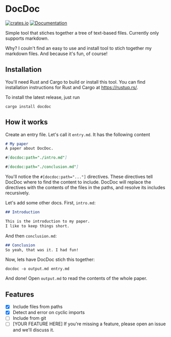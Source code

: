 # DocDoc

[![crates.io](https://img.shields.io/crates/v/docdoc.svg)](https://crates.io/crates/docdoc) [![Documentation](https://docs.rs/docdoc/badge.svg)](https://docs.rs/docdoc)

Simple tool that stiches together a tree of text-based files. Currently only supports markdown.

Why? I couln't find an easy to use and install tool to stich together my markdown files. And because it's fun, of course!

## Installation
You'll need Rust and Cargo to build or install this tool.
You can find installation instructions for Rust and Cargo at <https://rustup.rs/>.

To install the latest release, just run
```
cargo install docdoc
```

## How it works

Create an entry file. Let's call it `entry.md`. It has the following content

```md
# My paper
A paper about DocDoc.

#[docdoc:path="./intro.md"]

#[docdoc:path="./conclusion.md"]
```

You'll notice the `#[docdoc:path="..."]` directives.
These directives tell DocDoc where to find the content to include.
DocDoc will replace the directives with the contents of the files in the paths, and resolve its includes recursively.

Let's add some other docs. First, `intro.md`:
```md
## Introduction

This is the introduction to my paper.
I like to keep things short.
```

And then `conclusion.md`:

```md
## Conclusion
So yeah, that was it. I had fun!
```

Now, lets have DocDoc stich this together:

```
docdoc -o output.md entry.md
```

And done! Open `output.md` to read the contents of the whole paper.

## Features

- [x] Include files from paths
- [x] Detect and error on cyclic imports
- [ ] Include from git
- [ ] [YOUR FEATURE HERE] If you're missing a feature, please open an issue and we'll discuss it.
